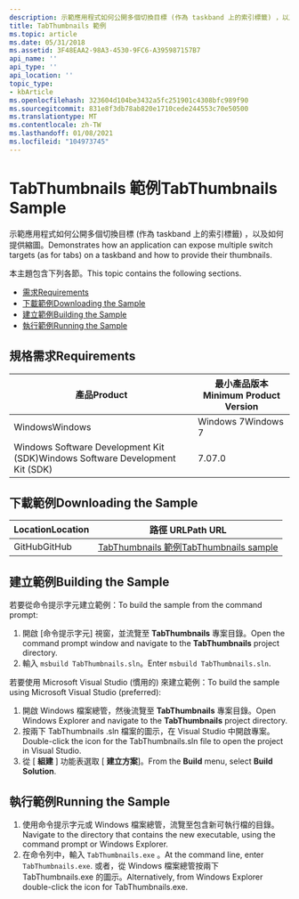 ```yaml
---
description: 示範應用程式如何公開多個切換目標 (作為 taskband 上的索引標籤) ，以及如何提供縮圖。
title: TabThumbnails 範例
ms.topic: article
ms.date: 05/31/2018
ms.assetid: 3F48EAA2-98A3-4530-9FC6-A395987157B7
api_name: ''
api_type: ''
api_location: ''
topic_type:
- kbArticle
ms.openlocfilehash: 323604d104be3432a5fc251901c4308bfc989f90
ms.sourcegitcommit: 831e8f3db78ab820e1710cede244553c70e50500
ms.translationtype: MT
ms.contentlocale: zh-TW
ms.lasthandoff: 01/08/2021
ms.locfileid: "104973745"
---
```

# <a name="tabthumbnails-sample"></a><span data-ttu-id="6144d-103">TabThumbnails 範例</span><span class="sxs-lookup"><span data-stu-id="6144d-103">TabThumbnails Sample</span></span>

<span data-ttu-id="6144d-104">示範應用程式如何公開多個切換目標 (作為 taskband 上的索引標籤) ，以及如何提供縮圖。</span><span class="sxs-lookup"><span data-stu-id="6144d-104">Demonstrates how an application can expose multiple switch targets (as for tabs) on a taskband and how to provide their thumbnails.</span></span>

<span data-ttu-id="6144d-105">本主題包含下列各節。</span><span class="sxs-lookup"><span data-stu-id="6144d-105">This topic contains the following sections.</span></span>

-   [<span data-ttu-id="6144d-106">需求</span><span class="sxs-lookup"><span data-stu-id="6144d-106">Requirements</span></span>](#requirements)
-   [<span data-ttu-id="6144d-107">下載範例</span><span class="sxs-lookup"><span data-stu-id="6144d-107">Downloading the Sample</span></span>](#downloading-the-sample)
-   [<span data-ttu-id="6144d-108">建立範例</span><span class="sxs-lookup"><span data-stu-id="6144d-108">Building the Sample</span></span>](#building-the-sample)
-   [<span data-ttu-id="6144d-109">執行範例</span><span class="sxs-lookup"><span data-stu-id="6144d-109">Running the Sample</span></span>](#running-the-sample)

## <a name="requirements"></a><span data-ttu-id="6144d-110">規格需求</span><span class="sxs-lookup"><span data-stu-id="6144d-110">Requirements</span></span>



| <span data-ttu-id="6144d-111">產品</span><span class="sxs-lookup"><span data-stu-id="6144d-111">Product</span></span>                                | <span data-ttu-id="6144d-112">最小產品版本</span><span class="sxs-lookup"><span data-stu-id="6144d-112">Minimum Product Version</span></span> |
|----------------------------------------|-------------------------|
| <span data-ttu-id="6144d-113">Windows</span><span class="sxs-lookup"><span data-stu-id="6144d-113">Windows</span></span>                                | <span data-ttu-id="6144d-114">Windows 7</span><span class="sxs-lookup"><span data-stu-id="6144d-114">Windows 7</span></span>               |
| <span data-ttu-id="6144d-115">Windows Software Development Kit (SDK)</span><span class="sxs-lookup"><span data-stu-id="6144d-115">Windows Software Development Kit (SDK)</span></span> | <span data-ttu-id="6144d-116">7.0</span><span class="sxs-lookup"><span data-stu-id="6144d-116">7.0</span></span>                     |



 

## <a name="downloading-the-sample"></a><span data-ttu-id="6144d-117">下載範例</span><span class="sxs-lookup"><span data-stu-id="6144d-117">Downloading the Sample</span></span>

| <span data-ttu-id="6144d-118">Location</span><span class="sxs-lookup"><span data-stu-id="6144d-118">Location</span></span>      | <span data-ttu-id="6144d-119">路徑 URL</span><span class="sxs-lookup"><span data-stu-id="6144d-119">Path URL</span></span>                                                                                             |
|---------------|------------------------------------------------------------------------------------------------------|
| <span data-ttu-id="6144d-120">GitHub</span><span class="sxs-lookup"><span data-stu-id="6144d-120">GitHub</span></span>  | [<span data-ttu-id="6144d-121">TabThumbnails 範例</span><span class="sxs-lookup"><span data-stu-id="6144d-121">TabThumbnails sample</span></span>](https://github.com/microsoft/Windows-classic-samples/tree/master/Samples/Win7Samples/winui/shell/appshellintegration/TabThumbnails) |

## <a name="building-the-sample"></a><span data-ttu-id="6144d-122">建立範例</span><span class="sxs-lookup"><span data-stu-id="6144d-122">Building the Sample</span></span>

<span data-ttu-id="6144d-123">若要從命令提示字元建立範例：</span><span class="sxs-lookup"><span data-stu-id="6144d-123">To build the sample from the command prompt:</span></span>

1.  <span data-ttu-id="6144d-124">開啟 [命令提示字元] 視窗，並流覽至 **TabThumbnails** 專案目錄。</span><span class="sxs-lookup"><span data-stu-id="6144d-124">Open the command prompt window and navigate to the **TabThumbnails** project directory.</span></span>
2.  <span data-ttu-id="6144d-125">輸入 `msbuild TabThumbnails.sln`。</span><span class="sxs-lookup"><span data-stu-id="6144d-125">Enter `msbuild TabThumbnails.sln`.</span></span>

<span data-ttu-id="6144d-126">若要使用 Microsoft Visual Studio (慣用的) 來建立範例：</span><span class="sxs-lookup"><span data-stu-id="6144d-126">To build the sample using Microsoft Visual Studio (preferred):</span></span>

1.  <span data-ttu-id="6144d-127">開啟 Windows 檔案總管，然後流覽至 **TabThumbnails** 專案目錄。</span><span class="sxs-lookup"><span data-stu-id="6144d-127">Open Windows Explorer and navigate to the **TabThumbnails** project directory.</span></span>
2.  <span data-ttu-id="6144d-128">按兩下 TabThumbnails .sln 檔案的圖示，在 Visual Studio 中開啟專案。</span><span class="sxs-lookup"><span data-stu-id="6144d-128">Double-click the icon for the TabThumbnails.sln file to open the project in Visual Studio.</span></span>
3.  <span data-ttu-id="6144d-129">從 [ **組建** ] 功能表選取 [ **建立方案**]。</span><span class="sxs-lookup"><span data-stu-id="6144d-129">From the **Build** menu, select **Build Solution**.</span></span>

## <a name="running-the-sample"></a><span data-ttu-id="6144d-130">執行範例</span><span class="sxs-lookup"><span data-stu-id="6144d-130">Running the Sample</span></span>

1.  <span data-ttu-id="6144d-131">使用命令提示字元或 Windows 檔案總管，流覽至包含新可執行檔的目錄。</span><span class="sxs-lookup"><span data-stu-id="6144d-131">Navigate to the directory that contains the new executable, using the command prompt or Windows Explorer.</span></span>
2.  <span data-ttu-id="6144d-132">在命令列中，輸入 `TabThumbnails.exe` 。</span><span class="sxs-lookup"><span data-stu-id="6144d-132">At the command line, enter `TabThumbnails.exe`.</span></span> <span data-ttu-id="6144d-133">或者，從 Windows 檔案總管按兩下 TabThumbnails.exe 的圖示。</span><span class="sxs-lookup"><span data-stu-id="6144d-133">Alternatively, from Windows Explorer double-click the icon for TabThumbnails.exe.</span></span>

 

 



